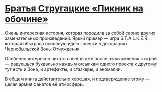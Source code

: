 # [Братья Стругацкие «Пикник на обочине»](vk.com/@ip.biblioworm-bratya-strugackie-piknik-na-obochine)

Очень интересная история, которая породила за собой серию других замечательных произведений.
Яркий пример — игра S.T.A.L.K.E.R., которая обыграла основную идею повести в декорациях Чернобыльской Зоны Отчуждения.

Особенно интересно читать повесть уже после ознакомления с игрой — радуешься буквально каждым отсылкам одного проекта к другому: тут есть и Зона, и артефакты, и сталкеры, и аномалии.

В общем книга действительно хорошая, и подтверждение этому — целая армия фанатов её атмосферы.